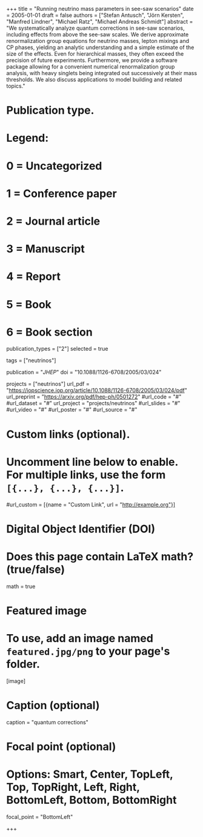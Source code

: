 +++
title = "Running neutrino mass parameters in see-saw scenarios"
date = 2005-01-01
draft = false
authors = ["Stefan Antusch", "Jörn Kersten", "Manfred Lindner", "Michael Ratz", "Michael Andreas Schmidt"]
abstract = "We systematically analyze quantum corrections in see-saw scenarios, including effects from above the see-saw scales. We derive approximate renormalization group equations for neutrino masses, lepton mixings and CP phases, yielding an analytic understanding and a simple estimate of the size of the effects. Even for hierarchical masses, they often exceed the precision of future experiments. Furthermore, we provide a software package allowing for a convenient numerical renormalization group analysis, with heavy singlets being integrated out successively at their mass thresholds. We also discuss applications to model building and related topics."
# Publication type.
# Legend:
# 0 = Uncategorized
# 1 = Conference paper
# 2 = Journal article
# 3 = Manuscript
# 4 = Report
# 5 = Book
# 6 = Book section

publication_types = ["2"]
selected = true

tags = ["neutrinos"]

publication = "*JHEP*"
doi = "10.1088/1126-6708/2005/03/024"


projects = ["neutrinos"]
url_pdf = "https://iopscience.iop.org/article/10.1088/1126-6708/2005/03/024/pdf"
url_preprint = "https://arxiv.org/pdf/hep-ph/0501272"
#url_code = "#"
#url_dataset = "#"
url_project = "projects/neutrinos"
#url_slides = "#"
#url_video = "#"
#url_poster = "#"
#url_source = "#"

# Custom links (optional).
#   Uncomment line below to enable. For multiple links, use the form `[{...}, {...}, {...}]`.
#url_custom = [{name = "Custom Link", url = "http://example.org"}]

# Digital Object Identifier (DOI)

# Does this page contain LaTeX math? (true/false)
math = true

# Featured image
# To use, add an image named `featured.jpg/png` to your page's folder. 
[image]
  # Caption (optional)
  caption = "quantum corrections"

  # Focal point (optional)
  # Options: Smart, Center, TopLeft, Top, TopRight, Left, Right, BottomLeft, Bottom, BottomRight
  focal_point = "BottomLeft"

+++

